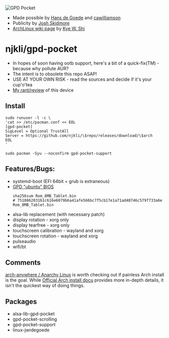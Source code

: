 ![GPD Pocket](https://raw.githubusercontent.com/njkli/gpd-pocket/master/imgs/pocket_arch.png "Yay Gimp!")

* Made possible by [Hans de Goede](https://github.com/jwrdegoede/linux-sunxi) and [cawilliamson](https://github.com/cawilliamson/ansible-gpdpocket)
* Publicity by [Josh Skidmore](https://github.com/joshskidmore)
* [ArchLinux wiki page](https://wiki.archlinux.org/index.php/GPD_Pocket) by [Kye W. Shi](https://github.com/kwshi)

# njkli/gpd-pocket

* In hopes of soon having ootb support, here's a bit of a quick-fix(TM) - because why pollute AUR?
* The intent is to obsolete this repo ASAP!
* USE AT YOUR OWN RISK - read the sources and decide if it's your cup'o'tea
* [My rant/review](https://github.com/njkli/gpd-pocket/blob/master/rant.md) of this device

## Install

```
sudo runuser -l -c \
'cat >> /etc/pacman.conf << EOL
[gpd-pocket]
SigLevel = Optional TrustAll
Server = https://github.com/njkli/\$repo/releases/download/\$arch
EOL
'

sudo pacman -Syu --noconfirm gpd-pocket-support
```

## Features/Bugs:

* systemd-boot (EFI 64bit = grub is extraneous)
* [GPD "ubuntu" BIOS](http://www.gpd.hk/news.asp?id=1519&selectclassid=002002)
  ```
  sha256sum Rom_8MB_Tablet.bin
  # 7510862031b1c616e6079b6a41afe566bc7f5cb17e1a71ad48746c579f733a6e  Rom_8MB_Tablet.bin
  ```
* alsa-lib replacement (with necessary patch)
* display rotation - xorg only
* display tearfree - xorg only
* touchscreen calibration - wayland and xorg
* touchscreen rotation - wayland and xorg
* pulseaudio
* wifi/bt

## Comments

[arch-anywhere / Anarchy Linux](https://arch-anywhere.org/) is worth checking out if painless Arch install is the goal.
While [Official Arch install docu](https://wiki.archlinux.org/index.php/Installation_guide) provides more in-depth details, it isn't the quickest way of doing things.

## Packages

* alsa-lib-gpd-pocket
* gpd-pocket-scrolling
* gpd-pocket-support
* linux-jwrdegoede
